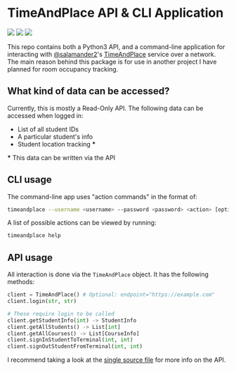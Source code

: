 # TimeAndPlace API & CLI Application 
[![](https://img.shields.io/pypi/v/timeandplace)](https://pypi.org/project/timeandplace/) ![](https://img.shields.io/pypi/l/timeandplace) ![](https://img.shields.io/pypi/implementation/timeandplace)

This repo contains both a Python3 API, and a command-line application for interacting with [@salamander2](https://github.com/salamander2)'s [TimeAndPlace](https://github.com/salamander2/TimeAndPlace) service over a network. The main reason behind this package is for use in another project I have planned for room occupancy tracking.

## What kind of data can be accessed?

Currently, this is mostly a Read-Only API. The following data can be accessed when logged in:
 - List of all student IDs
 - A particular student's info
 - Student location tracking **\***

**\*** This data can be written via the API

## CLI usage

The command-line app uses "action commands" in the format of:

```sh
timeandplace --username <username> --password <password> <action> [optional: --endpoint <url>]
```

A list of possible actions can be viewed by running:

```sh
timeandplace help
```

## API usage

All interaction is done via the `TimeAndPlace` object. It has the following methods:

```python
client = TimeAndPlace() # Optional: endpoint="https://example.com"
client.login(str, str)

# These require login to be called
client.getStudentInfo(int) -> StudentInfo
client.getAllStudents() -> List[int]
client.getAllCourses() -> List[CourseInfo]
client.signInStudentToTerminal(int, int)
client.signOutStudentFromTerminal(int, int)
```

I recommend taking a look at the [single source file](https://github.com/Ewpratten/timeandplace-api/blob/master/timeandplace/__init__.py) for more info on the API.